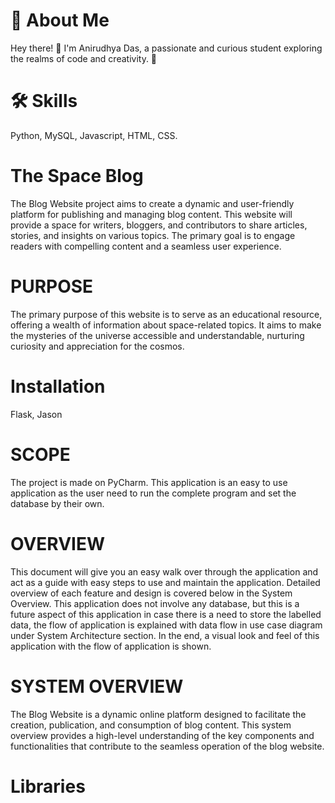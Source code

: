 # 🚀 About Me

Hey there! 👋 I'm Anirudhya Das, a passionate and curious student exploring the realms of code and creativity. 🌈

# 🛠 Skills

Python, MySQL, Javascript, HTML, CSS.



# The Space Blog

The Blog Website project aims to create a dynamic and user-friendly platform for publishing and managing blog content. This website will provide a space for writers, bloggers, and contributors to share articles, stories, and insights on various topics. The primary goal is to engage readers with compelling content and a seamless user experience.


# PURPOSE

The primary purpose of this website is to serve as an educational resource, offering a wealth of information about space-related topics. It aims to make the mysteries of the universe accessible and understandable, nurturing curiosity and appreciation for the cosmos.


# Installation

Flask, Jason

# SCOPE

The project is made on PyCharm. This application is an easy to use application as the user need to run the complete program and set the database by their own.

# OVERVIEW

This document will give you an easy walk over through the application and act as a guide with easy steps to use and maintain the application. Detailed overview of each feature and design is covered below in the System Overview. This application does not involve any database, but this is a future aspect of this application in case there is a need to store the labelled data, the flow of application is explained with data flow in use case diagram under System Architecture section. In the end, a visual look and feel of this application with the flow of application is shown. 

# SYSTEM OVERVIEW

The Blog Website is a dynamic online platform designed to facilitate the creation, publication, and consumption of blog content. This system overview provides a high-level understanding of the key components and functionalities that contribute to the seamless operation of the blog website.

# Libraries 
